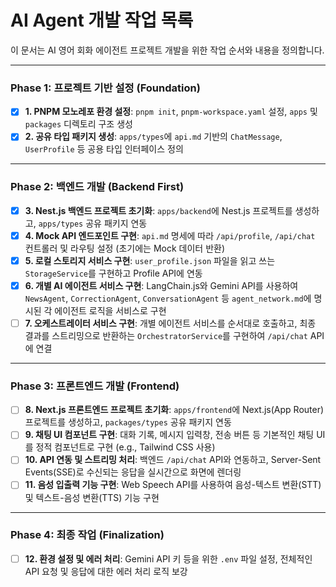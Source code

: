 # AI Agent 개발 작업 목록

이 문서는 AI 영어 회화 에이전트 프로젝트 개발을 위한 작업 순서와 내용을 정의합니다.

---

### Phase 1: 프로젝트 기반 설정 (Foundation)

- [x] **1. PNPM 모노레포 환경 설정**: `pnpm init`, `pnpm-workspace.yaml` 설정, `apps` 및 `packages` 디렉토리 구조 생성
- [x] **2. 공유 타입 패키지 생성**: `apps/types`에 `api.md` 기반의 `ChatMessage`, `UserProfile` 등 공용 타입 인터페이스 정의

---

### Phase 2: 백엔드 개발 (Backend First)

- [x] **3. Nest.js 백엔드 프로젝트 초기화**: `apps/backend`에 Nest.js 프로젝트를 생성하고, `apps/types` 공유 패키지 연동
- [x] **4. Mock API 엔드포인트 구현**: `api.md` 명세에 따라 `/api/profile`, `/api/chat` 컨트롤러 및 라우팅 설정 (초기에는 Mock 데이터 반환)
- [x] **5. 로컬 스토리지 서비스 구현**: `user_profile.json` 파일을 읽고 쓰는 `StorageService`를 구현하고 Profile API에 연동
- [x] **6. 개별 AI 에이전트 서비스 구현**: LangChain.js와 Gemini API를 사용하여 `NewsAgent`, `CorrectionAgent`, `ConversationAgent` 등 `agent_network.md`에 명시된 각 에이전트 로직을 서비스로 구현
- [ ] **7. 오케스트레이터 서비스 구현**: 개별 에이전트 서비스를 순서대로 호출하고, 최종 결과를 스트리밍으로 반환하는 `OrchestratorService`를 구현하여 `/api/chat` API에 연결

---

### Phase 3: 프론트엔드 개발 (Frontend)

- [ ] **8. Next.js 프론트엔드 프로젝트 초기화**: `apps/frontend`에 Next.js(App Router) 프로젝트를 생성하고, `packages/types` 공유 패키지 연동
- [ ] **9. 채팅 UI 컴포넌트 구현**: 대화 기록, 메시지 입력창, 전송 버튼 등 기본적인 채팅 UI를 정적 컴포넌트로 구현 (e.g., Tailwind CSS 사용)
- [ ] **10. API 연동 및 스트리밍 처리**: 백엔드 `/api/chat` API와 연동하고, Server-Sent Events(SSE)로 수신되는 응답을 실시간으로 화면에 렌더링
- [ ] **11. 음성 입출력 기능 구현**: Web Speech API를 사용하여 음성-텍스트 변환(STT) 및 텍스트-음성 변환(TTS) 기능 구현

---

### Phase 4: 최종 작업 (Finalization)

- [ ] **12. 환경 설정 및 에러 처리**: Gemini API 키 등을 위한 `.env` 파일 설정, 전체적인 API 요청 및 응답에 대한 에러 처리 로직 보강
